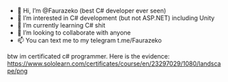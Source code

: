 - 👋 Hi, I’m @Faurazeko (best C# developer ever seen)
- 👀 I’m interested in C# development (but not ASP.NET) including Unity
- 🌱 I’m currently learning C# shit
- 💞️ I’m looking to collaborate with anyone
- 📫 You can text me to my telegram t.me/Faurazeko


btw im certificated c# programmer. Here is the evidence: https://www.sololearn.com/certificates/course/en/23297029/1080/landscape/png
